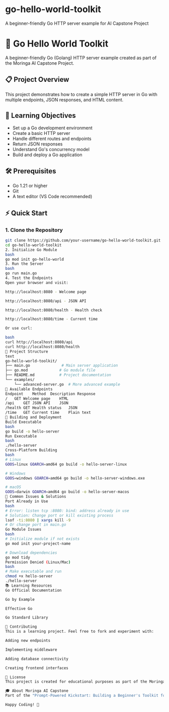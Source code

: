 # go-hello-world-toolkit
A beginner-friendly Go HTTP server example for AI Capstone Project
# 🚀 Go Hello World Toolkit

A beginner-friendly Go (Golang) HTTP server example created as part of the Moringa AI Capstone Project.

## 📋 Project Overview

This project demonstrates how to create a simple HTTP server in Go with multiple endpoints, JSON responses, and HTML content.

## 🎯 Learning Objectives

- Set up a Go development environment
- Create a basic HTTP server
- Handle different routes and endpoints
- Return JSON responses
- Understand Go's concurrency model
- Build and deploy a Go application

## 🛠️ Prerequisites

- Go 1.21 or higher
- Git
- A text editor (VS Code recommended)

## ⚡ Quick Start

### 1. Clone the Repository
```bash
git clone https://github.com/your-username/go-hello-world-toolkit.git
cd go-hello-world-toolkit
2. Initialize Go Module
bash
go mod init go-hello-world
3. Run the Server
bash
go run main.go
4. Test the Endpoints
Open your browser and visit:

http://localhost:8080 - Welcome page

http://localhost:8080/api - JSON API

http://localhost:8080/health - Health check

http://localhost:8080/time - Current time

Or use curl:

bash
curl http://localhost:8080/api
curl http://localhost:8080/health
📁 Project Structure
text
go-hello-world-toolkit/
├── main.go              # Main server application
├── go.mod              # Go module file
├── README.md           # Project documentation
└── examples/
    └── advanced-server.go  # More advanced example
🚀 Available Endpoints
Endpoint	Method	Description	Response
/	GET	Welcome page	HTML
/api	GET	JSON API	JSON
/health	GET	Health status	JSON
/time	GET	Current time	Plain text
🔧 Building and Deployment
Build Executable
bash
go build -o hello-server
Run Executable
bash
./hello-server
Cross-Platform Building
bash
# Linux
GOOS=linux GOARCH=amd64 go build -o hello-server-linux

# Windows
GOOS=windows GOARCH=amd64 go build -o hello-server-windows.exe

# macOS
GOOS=darwin GOARCH=amd64 go build -o hello-server-macos
🐛 Common Issues & Solutions
Port Already in Use
bash
# Error: listen tcp :8080: bind: address already in use
# Solution: Change port or kill existing process
lsof -ti:8080 | xargs kill -9
# Or change port in main.go
Go Module Issues
bash
# Initialize module if not exists
go mod init your-project-name

# Download dependencies
go mod tidy
Permission Denied (Linux/Mac)
bash
# Make executable and run
chmod +x hello-server
./hello-server
📚 Learning Resources
Go Official Documentation

Go by Example

Effective Go

Go Standard Library

🤝 Contributing
This is a learning project. Feel free to fork and experiment with:

Adding new endpoints

Implementing middleware

Adding database connectivity

Creating frontend interfaces

📄 License
This project is created for educational purposes as part of the Moringa AI Capstone Project.

🎓 About Moringa AI Capstone
Part of the "Prompt-Powered Kickstart: Building a Beginner's Toolkit for Go" project, demonstrating how to use AI prompts to learn new technologies effectively.

Happy Coding! 🎉
